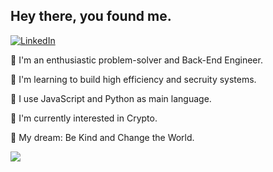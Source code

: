 ## Hey there, you found me.
[![LinkedIn](https://img.shields.io/badge/linkedin-%230077B5.svg?style=for-the-badge&logo=linkedin&logoColor=white)](https://www.linkedin.com/in/alvin331/)


👋 I'm an enthusiastic problem-solver and Back-End Engineer.

🚀 I'm learning to build high efficiency and secruity systems.

🧐 I use JavaScript and Python as main language.

👾 I'm currently interested in Crypto.

🌭 My dream: Be Kind and Change the World.

![](https://github-readme-streak-stats.herokuapp.com/?user=ooii8929)
